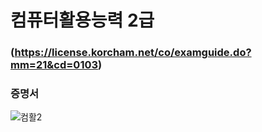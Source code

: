 # 컴퓨터활용능력 2급  
### (https://license.korcham.net/co/examguide.do?mm=21&cd=0103)

### 증명서

![컴활2](https://github.com/kangminjun2024/Certificate/assets/162010036/166feb73-212f-4202-9224-bc02eed24be8)

